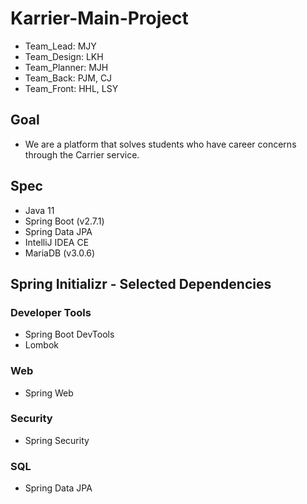 # Karrier-Main-Project

- Team_Lead: MJY
- Team_Design: LKH
- Team_Planner: MJH
- Team_Back: PJM, CJ
- Team_Front: HHL, LSY


## Goal
- We are a platform that solves students who have career concerns through the Carrier service.


## Spec
- Java 11
- Spring Boot (v2.7.1)
- Spring Data JPA
- IntelliJ IDEA CE
- MariaDB (v3.0.6)


## Spring Initializr - Selected Dependencies

### Developer Tools
- Spring Boot DevTools
- Lombok

### Web
- Spring Web

### Security
- Spring Security

### SQL
- Spring Data JPA
